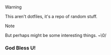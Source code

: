 >[!WARNING]
>This aren't dotfiles, it's a repo of random stuff.

>[!NOTE]
>But perhaps might be some interesting things. ~\0/

### God Bless U!
